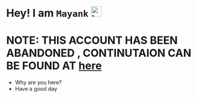 # Hey! I am  `Mayank` <img src="https://user-images.githubusercontent.com/1303154/88677602-1635ba80-d120-11ea-84d8-d263ba5fc3c0.gif" width="28px" height="28px" alt="hi">
# NOTE: THIS ACCOUNT HAS BEEN ABANDONED , CONTINUTAION CAN BE FOUND AT [here](https://github.com/MayankXOR)
<ul>
<li>
Why are you here?
</li>
<li>
Have a good day
</li>
  
</ul>
